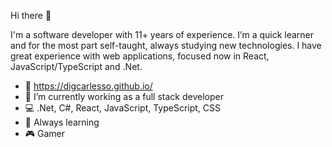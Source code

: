 Hi there 👋

I'm a software developer with 11+ years of experience. I’m a quick learner and for the most part self-taught, always studying new technologies. I have great experience with web applications, focused now in React, JavaScript/TypeScript and .Net.

- 👤 https://digcarlesso.github.io/
- 💼 I’m currently working as a full stack developer
- 💻 .Net, C#, React, JavaScript, TypeScript, CSS
- 🌱 Always learning
- 🎮 Gamer


<!--
**digcarlesso/digcarlesso** is a ✨ _special_ ✨ repository because its `README.md` (this file) appears on your GitHub profile.
-->
